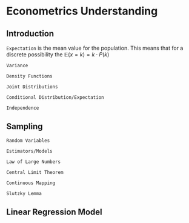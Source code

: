 # Econometrics Understanding

## Introduction

`Expectation` is the mean value for the population. This means that for a discrete possibility the $\mathbb{E}(x=k) = k \cdot P(k)$

`Variance`

`Density Functions`

`Joint Distributions`

`Conditional Distribution/Expectation`

`Independence`

## Sampling

`Random Variables`

`Estimators/Models`

`Law of Large Numbers`

`Central Limit Theorem`

`Continuous Mapping`

`Slutzky Lemma`

## Linear Regression Model

